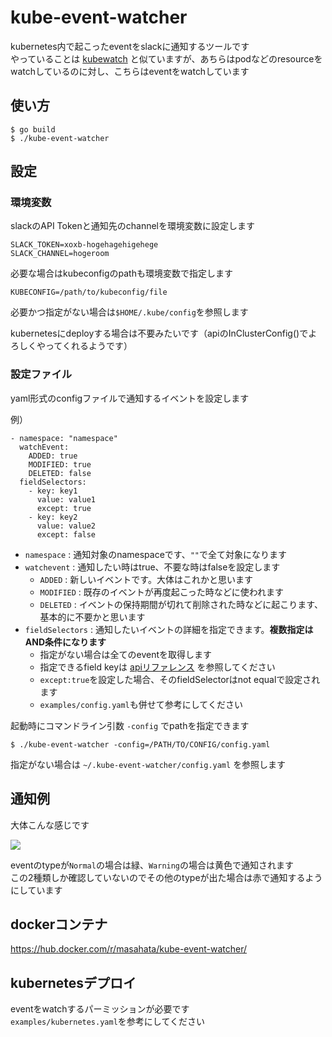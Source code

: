 kube-event-watcher
=====

kubernetes内で起こったeventをslackに通知するツールです  
やっていることは <a href="https://github.com/bitnami-labs/kubewatch">kubewatch</a> と似ていますが、あちらはpodなどのresourceをwatchしているのに対し、こちらはeventをwatchしています  


## 使い方
```
$ go build
$ ./kube-event-watcher
```

## 設定

### 環境変数
slackのAPI Tokenと通知先のchannelを環境変数に設定します

```
SLACK_TOKEN=xoxb-hogehagehigehege
SLACK_CHANNEL=hogeroom
```

必要な場合はkubeconfigのpathも環境変数で指定します

```
KUBECONFIG=/path/to/kubeconfig/file
```

必要かつ指定がない場合は`$HOME/.kube/config`を参照します

kubernetesにdeployする場合は不要みたいです（apiのInClusterConfig()でよろしくやってくれるようです）


### 設定ファイル
yaml形式のconfigファイルで通知するイベントを設定します

例）
```
- namespace: "namespace"
  watchEvent:
    ADDED: true
    MODIFIED: true
    DELETED: false
  fieldSelectors:
    - key: key1
      value: value1
      except: true
    - key: key2
      value: value2
      except: false
```

- `namespace` : 通知対象のnamespaceです、`""`で全て対象になります
- `watchevent` : 通知したい時はtrue、不要な時はfalseを設定します
  - `ADDED` : 新しいイベントです。大体はこれかと思います
  - `MODIFIED` : 既存のイベントが再度起こった時などに使われます
  - `DELETED` : イベントの保持期間が切れて削除された時などに起こります、基本的に不要かと思います
- `fieldSelectors` : 通知したいイベントの詳細を指定できます。__複数指定はAND条件になります__
  - 指定がない場合は全てのeventを取得します
  - 指定できるfield keyは <a href="https://kubernetes.io/docs/reference/generated/kubernetes-api/v1.11/#event-v1-core">apiリファレンス</a> を参照してください
  - `except:true`を設定した場合、そのfieldSelectorはnot equalで設定されます
  - `examples/config.yaml`も併せて参考にしてください

起動時にコマンドライン引数 `-config` でpathを指定できます

```
$ ./kube-event-watcher -config=/PATH/TO/CONFIG/config.yaml
```

指定がない場合は `~/.kube-event-watcher/config.yaml` を参照します

## 通知例
大体こんな感じです

<img src="https://i.imgur.com/aZ7CbfT.jpg">


eventのtypeが`Normal`の場合は緑、`Warning`の場合は黄色で通知されます  
この2種類しか確認していないのでその他のtypeが出た場合は赤で通知するようにしています

## dockerコンテナ

https://hub.docker.com/r/masahata/kube-event-watcher/

## kubernetesデプロイ

eventをwatchするパーミッションが必要です  
`examples/kubernetes.yaml`を参考にしてください
